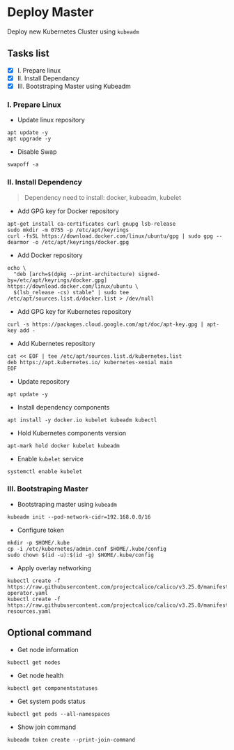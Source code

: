 # Deploy Master
Deploy new Kubernetes Cluster using `kubeadm`
## Tasks list
- [x] I. Prepare linux
- [x] II. Install Dependancy
- [x] III. Bootstraping Master using Kubeadm

### I. Prepare Linux

- Update linux repository
```
apt update -y
apt upgrade -y
```
- Disable Swap
```
swapoff -a
```

### II. Install Dependency

> Dependency need to install: docker, kubeadm, kubelet

- Add GPG key for Docker repository
```
apt-get install ca-certificates curl gnupg lsb-release
sudo mkdir -m 0755 -p /etc/apt/keyrings
curl -fsSL https://download.docker.com/linux/ubuntu/gpg | sudo gpg --dearmor -o /etc/apt/keyrings/docker.gpg
```
- Add Docker repository
```
echo \
  "deb [arch=$(dpkg --print-architecture) signed-by=/etc/apt/keyrings/docker.gpg] https://download.docker.com/linux/ubuntu \
  $(lsb_release -cs) stable" | sudo tee /etc/apt/sources.list.d/docker.list > /dev/null
```
- Add GPG key for Kubernetes repository
```
curl -s https://packages.cloud.google.com/apt/doc/apt-key.gpg | apt-key add -
```
- Add Kubernetes repository
```
cat << EOF | tee /etc/apt/sources.list.d/kubernetes.list
deb https://apt.kubernetes.io/ kubernetes-xenial main
EOF
```
- Update repository
```
apt update -y
```
- Install dependency components
```
apt install -y docker.io kubelet kubeadm kubectl
```
- Hold Kubernetes components version
```
apt-mark hold docker kubelet kubeadm
```
- Enable `kubelet` service
```
systemctl enable kubelet
```
### III. Bootstraping Master
- Bootstraping master using `kubeadm`
```
kubeadm init --pod-network-cidr=192.168.0.0/16
```
- Configure token
```
mkdir -p $HOME/.kube
cp -i /etc/kubernetes/admin.conf $HOME/.kube/config
sudo chown $(id -u):$(id -g) $HOME/.kube/config
```
- Apply overlay networking
```
kubectl create -f https://raw.githubusercontent.com/projectcalico/calico/v3.25.0/manifests/tigera-operator.yaml
kubectl create -f https://raw.githubusercontent.com/projectcalico/calico/v3.25.0/manifests/custom-resources.yaml
```
## Optional command
- Get node information
```
kubectl get nodes
```
- Get node health
```
kubectl get componentstatuses
```
- Get system pods status
```
kubectl get pods --all-namespaces
```
- Show join command
```
kubeadm token create --print-join-command
```
